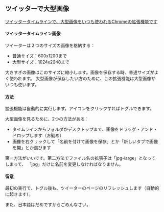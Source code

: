 ## ツイッターで大型画像
[ツイッタータイムラインで、大型画像をいつも使われるChromeの拡張機能です](https://chrome.google.com/webstore/detail/twitter-large-images/jajkeadlaiibpkpnnihopfalndpfioag?hl=ja)

#### ツイッタータイムライン画像
ツイーターは２つのサイズの画像を格納する：
- 普通サイズ：600x1200まで
- 大型サイズ：1024x2048まで

大きすぎの画像はこのサイズに縮小します。画像を保存する時、普通サイズがよく使われます。
大型画像が保存したい方のために、この拡張機能は大型画像がいつも使います。

#### 方法

拡張機能は自動的に実行します。アイコンをクリックすればトグルできます。

大型画像を見るために、2つの方法がある：
* タイムラインからフォルダかデスクトップまで、画像をドラッグ・アンド・ドロップします（お勧め）
* 画像を右クリックして「名前を付けて画像を保存」とか「新しいタブで画像を開」とか選びます

第一方法がいいです。第二方法でファイル名の拡張子は「jpg-large」となってしまって、
「jpg」だけに名前を変更しなければなりません。

#### 留意
最初の実行で、トグル後も、ツイーターのページのリフレッシュします（自動的に起きます）。

また、日本語はだめですからごめんなさい。